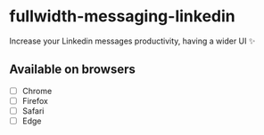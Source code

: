 # fullwidth-messaging-linkedin

Increase your Linkedin messages productivity, having a wider UI ✨

## Available on browsers

- [ ] Chrome
- [ ] Firefox
- [ ] Safari
- [ ] Edge
